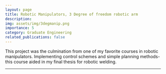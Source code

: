 ```yaml
---
layout: page
title: Robotic Manipulators, 3 Degree of freedom robotic arm
description: 
img: assets/img/3degmanip.png
importance: 5
category: Graduate Engineering
related_publications: false
---
```


This project was the culmination from one of my favorite courses in robotic manipulators. Implementing control schemes and simple planning methods- this course aided in my final thesis for robotic welding.

---

<div>
    <object data="../assets/pdf/Final_Report-Project1-TurninV2.pdf" width="1000" height="1000" type="application/pdf"></object>
<div>